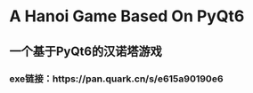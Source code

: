 <h1>A Hanoi Game Based On PyQt6</h1>
<h2>一个基于PyQt6的汉诺塔游戏</h2>
<h3>exe链接：https://pan.quark.cn/s/e615a90190e6</h3>
